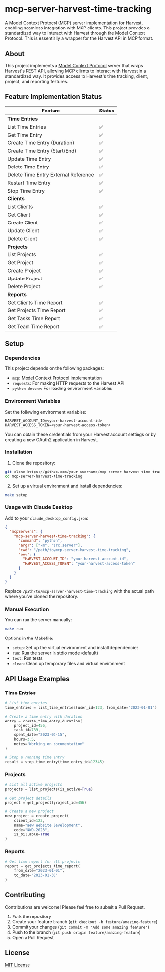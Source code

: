 # mcp-server-harvest-time-tracking

A Model Context Protocol (MCP) server implementation for Harvest, enabling seamless integration with MCP clients. This project provides a standardized way to interact with Harvest through the Model Context Protocol. This is essentially a wrapper for the Harvest API in MCP format.

<!-- Add your badge here when available -->
<!--
<a href="https://glama.ai/mcp/servers/YOUR_SERVER_ID">
  <img width="380" height="200" src="https://glama.ai/mcp/servers/YOUR_SERVER_ID/badge" alt="Server for Harvest Time Tracking MCP server" />
</a>
-->

## About

This project implements a [Model Context Protocol](https://modelcontextprotocol.io/introduction) server that wraps Harvest's REST API, allowing MCP clients to interact with Harvest in a standardized way. It provides access to Harvest's time tracking, client, project, and reporting features.

## Feature Implementation Status

| Feature | Status |
|---------|--------|
| **Time Entries** | |
| List Time Entries | ✅ |
| Get Time Entry | ✅ |
| Create Time Entry (Duration) | ✅ |
| Create Time Entry (Start/End) | ✅ |
| Update Time Entry | ✅ |
| Delete Time Entry | ✅ |
| Delete Time Entry External Reference | ✅ |
| Restart Time Entry | ✅ |
| Stop Time Entry | ✅ |
| **Clients** | |
| List Clients | ✅ |
| Get Client | ✅ |
| Create Client | ✅ |
| Update Client | ✅ |
| Delete Client | ✅ |
| **Projects** | |
| List Projects | ✅ |
| Get Project | ✅ |
| Create Project | ✅ |
| Update Project | ✅ |
| Delete Project | ✅ |
| **Reports** | |
| Get Clients Time Report | ✅ |
| Get Projects Time Report | ✅ |
| Get Tasks Time Report | ✅ |
| Get Team Time Report | ✅ |

## Setup

### Dependencies

This project depends on the following packages:
- `mcp`: Model Context Protocol implementation
- `requests`: For making HTTP requests to the Harvest API
- `python-dotenv`: For loading environment variables

### Environment Variables

Set the following environment variables:
```
HARVEST_ACCOUNT_ID=<your-harvest-account-id>
HARVEST_ACCESS_TOKEN=<your-harvest-access-token>
```

You can obtain these credentials from your Harvest account settings or by creating a new OAuth2 application in Harvest.

### Installation

1. Clone the repository:
```bash
git clone https://github.com/your-username/mcp-server-harvest-time-tracking.git
cd mcp-server-harvest-time-tracking
```

2. Set up a virtual environment and install dependencies:
```bash
make setup
```

### Usage with Claude Desktop

Add to your `claude_desktop_config.json`:

```json
{
  "mcpServers": {
    "mcp-server-harvest-time-tracking": {
      "command": "python",
      "args": ["-m", "src.server"],
      "cwd": "/path/to/mcp-server-harvest-time-tracking",
      "env": {
        "HARVEST_ACCOUNT_ID": "your-harvest-account-id",
        "HARVEST_ACCESS_TOKEN": "your-harvest-access-token"
      }
    }
  }
}
```

Replace `/path/to/mcp-server-harvest-time-tracking` with the actual path where you've cloned the repository.

### Manual Execution

You can run the server manually:
```bash
make run
```

Options in the Makefile:
- `setup`: Set up the virtual environment and install dependencies
- `run`: Run the server in stdio mode (default)
- `test`: Run tests
- `clean`: Clean up temporary files and virtual environment

## API Usage Examples

### Time Entries

```python
# List time entries
time_entries = list_time_entries(user_id=123, from_date="2023-01-01")

# Create a time entry with duration
entry = create_time_entry_duration(
    project_id=456,
    task_id=789,
    spent_date="2023-01-15",
    hours=2.5,
    notes="Working on documentation"
)

# Stop a running time entry
result = stop_time_entry(time_entry_id=12345)
```

### Projects

```python
# List all active projects
projects = list_projects(is_active=True)

# Get project details
project = get_project(project_id=456)

# Create a new project
new_project = create_project(
    client_id=123,
    name="New Website Development",
    code="NWD-2023",
    is_billable=True
)
```

### Reports

```python
# Get time report for all projects
report = get_projects_time_report(
    from_date="2023-01-01",
    to_date="2023-01-31"
)
```

## Contributing

Contributions are welcome! Please feel free to submit a Pull Request.

1. Fork the repository
2. Create your feature branch (`git checkout -b feature/amazing-feature`)
3. Commit your changes (`git commit -m 'Add some amazing feature'`)
4. Push to the branch (`git push origin feature/amazing-feature`)
5. Open a Pull Request

## License

[MIT License](LICENSE)
